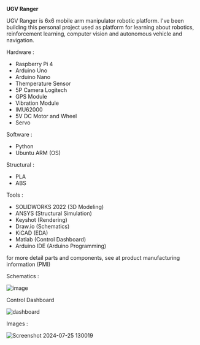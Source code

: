 **UGV Ranger** <br>

UGV Ranger is 6x6 mobile arm manipulator robotic platform. I've been building this personal project used as platform for learning about robotics, reinforcement learning, computer vision and autonomous vehicle and navigation.<br>

Hardware :
- Raspberry Pi 4 <br>
- Arduino Uno <br>
- Arduino Nano <br>
- Themperature Sensor
- 5P Camera Logitech
- GPS Module
- Vibration Module
- IMU62000
- 5V DC Motor and Wheel
- Servo 

Software :
- Python <br>
- Ubuntu ARM (OS) <br>

Structural : <br>
- PLA <br>
- ABS <br>

Tools :
- SOLIDWORKS 2022 (3D Modeling)
- ANSYS (Structural Simulation)
- Keyshot (Rendering)
- Draw.io (Schematics)
- KiCAD (EDA)
- Matlab (Control Dashboard)
- Arduino IDE (Arduino Programming)

for more detail parts and components, see at product manufacturing information (PMI)

Schematics :

![image](https://github.com/kucingkuro/UGV-Legion/assets/112769418/ea6788ab-8e7a-4876-bf48-0ae1c31c3438)

Control Dashboard

![dashboard](https://github.com/kucingkuro/UGV-Legion/assets/112769418/8544cdd0-9356-4803-bf3a-e10adaa89cf1)

Images : <br>

![Screenshot 2024-07-25 130019](https://github.com/user-attachments/assets/aab57174-61e5-4946-91a1-ede65f05ae05)
